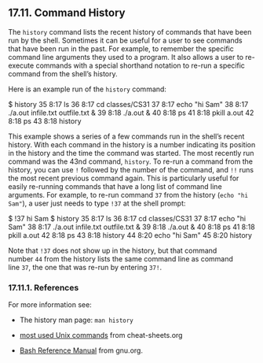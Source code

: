 ## 17.11. Command History

The `history` command lists the recent history of commands that have been run by the shell. Sometimes it can be useful for a user to see commands that have been run in the past. For example, to remember the specific command line arguments they used to a program. It also allows a user to re-execute commands with a special shorthand notation to re-run a specific command from the shell’s history.

Here is an example run of the `history` command:

$ history
    35	8:17	ls
    36	8:17	cd classes/CS31
    37  8:17    echo "hi Sam"
    38	8:17	./a.out infile.txt outfile.txt &
    39	8:18	./a.out &
    40	8:18	ps
    41	8:18	pkill a.out
    42	8:18	ps
    43	8:18	history

This example shows a series of a few commands run in the shell’s recent history. With each command in the history is a number indicating its position in the history and the time the command was started. The most recently run command was the 43nd command, `history`. To re-run a command from the history, you can use `!` followed by the number of the command, and `!!` runs the most recent previous command again. This is particularly useful for easily re-running commands that have a long list of command line arguments. For example, to re-run command `37` from the history (`echo "hi Sam"`), a user just needs to type `!37` at the shell prompt:

$ !37
hi Sam
$ history
    35	8:17	ls
    36	8:17	cd classes/CS31
    37  8:17    echo "hi Sam"
    38	8:17	./a.out infile.txt outfile.txt &
    39	8:18	./a.out &
    40	8:18	ps
    41	8:18	pkill a.out
    42	8:18	ps
    43	8:18	history
    44  8:20    echo "hi Sam"
    45	8:20	history

Note that `!37` does not show up in the history, but that command number `44` from the history lists the same command line as command line `37`, the one that was re-run by entering `37!`.

### [](https://diveintosystems.org/book/Appendix2/history.html#_references)17.11.1. References

For more information see:

- The history man page: `man history`
    
- [most used Unix commands](https://www.cheat-sheets.org/project/tldr/command/special-most-used-linux-commands/) from cheat-sheets.org
    
- [Bash Reference Manual](https://www.gnu.org/software/bash/manual/html_node/index.html) from gnu.org.